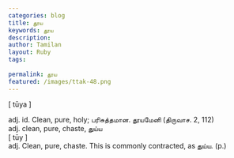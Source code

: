 ```yaml
---
categories: blog
title: தூய
keywords: தூய
description: 
author: Tamilan
layout: Ruby
tags: 
 
permalink: தூய
featured: /images/ttak-48.png
---
```

  
[ tūya ]  
  
adj. id. Clean, pure, holy; பரிசுத்தமான. தூயமேனி (திருவாச. 2, 112)  
adj. clean, pure, chaste, துய்ய  
[ tūy ]  
adj. Clean, pure, chaste. This is commonly contracted, as துய்ய. (p.)